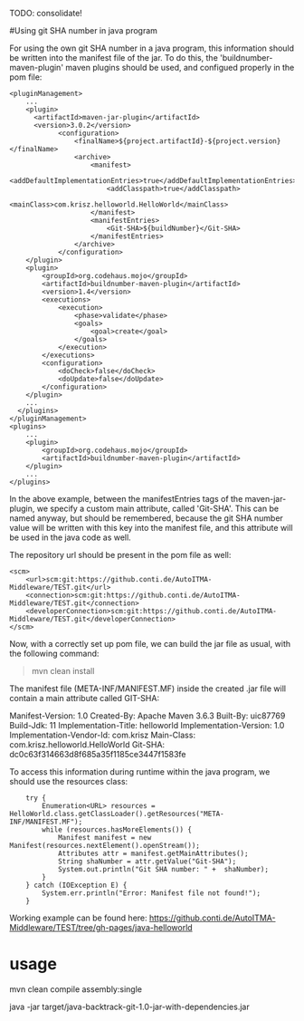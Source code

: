 
TODO: consolidate!


#Using git SHA number in java program

For using the own git SHA number in a java program, this information should be written into the manifest file of the jar. To do this, the 'buildnumber-maven-plugin' maven plugins should be used, and configued properly in the pom file:

    <pluginManagement>
		...
        <plugin>
          <artifactId>maven-jar-plugin</artifactId>
          <version>3.0.2</version>
                <configuration>
					<finalName>${project.artifactId}-${project.version}</finalName> 
                    <archive>
                        <manifest>
							<addDefaultImplementationEntries>true</addDefaultImplementationEntries>
							<addClasspath>true</addClasspath>
							<mainClass>com.krisz.helloworld.HelloWorld</mainClass>
                        </manifest>
						<manifestEntries>
							<Git-SHA>${buildNumber}</Git-SHA>
						</manifestEntries>
                    </archive>
                </configuration>
        </plugin>
		<plugin>
			<groupId>org.codehaus.mojo</groupId>
			<artifactId>buildnumber-maven-plugin</artifactId>
			<version>1.4</version>
			<executions>
				<execution>
					<phase>validate</phase>
					<goals>
						<goal>create</goal>
					</goals>
				</execution>
			</executions>
			<configuration>
				<doCheck>false</doCheck>
				<doUpdate>false</doUpdate>
			</configuration>
		</plugin>
		...
      </plugins>
    </pluginManagement>
    <plugins>
		...
		<plugin>
			<groupId>org.codehaus.mojo</groupId>
			<artifactId>buildnumber-maven-plugin</artifactId>
		</plugin>
		...
    </plugins>

In the above example, between the manifestEntries tags of the maven-jar-plugin, we specify a custom main attribute, called 'Git-SHA'. This can be named anyway, but should be remembered, because the git SHA number value will be written with this key into the manifest file, and this attribute will be used in the java code as well.

	
The repository url should be present in the pom file as well:

	<scm>
		<url>scm:git:https://github.conti.de/AutoITMA-Middleware/TEST.git</url>
		<connection>scm:git:https://github.conti.de/AutoITMA-Middleware/TEST.git</connection>
		<developerConnection>scm:git:https://github.conti.de/AutoITMA-Middleware/TEST.git</developerConnection>
	</scm>




Now, with a correctly set up pom file, we can build the jar file as usual, with the following command:

>mvn clean install

The manifest file (META-INF/MANIFEST.MF) inside the created .jar file will contain a main attribute called GIT-SHA:

Manifest-Version: 1.0
Created-By: Apache Maven 3.6.3
Built-By: uic87769
Build-Jdk: 11
Implementation-Title: helloworld
Implementation-Version: 1.0
Implementation-Vendor-Id: com.krisz
Main-Class: com.krisz.helloworld.HelloWorld
Git-SHA: dc0c63f314663d8f685a35f1185ce3447f1583fe

To access this information during runtime within the java program, we should use the resources class:

        try {
			Enumeration<URL> resources = HelloWorld.class.getClassLoader().getResources("META-INF/MANIFEST.MF");
			while (resources.hasMoreElements()) {
				Manifest manifest = new Manifest(resources.nextElement().openStream());
				Attributes attr = manifest.getMainAttributes();
				String shaNumber = attr.getValue("Git-SHA");
				System.out.println("Git SHA number: " +  shaNumber);
			}
		} catch (IOException E) {
        	System.err.println("Error: Manifest file not found!");
		}

Working example can be found here:
https://github.conti.de/AutoITMA-Middleware/TEST/tree/gh-pages/java-helloworld



# usage

mvn clean compile assembly:single

java -jar target/java-backtrack-git-1.0-jar-with-dependencies.jar

